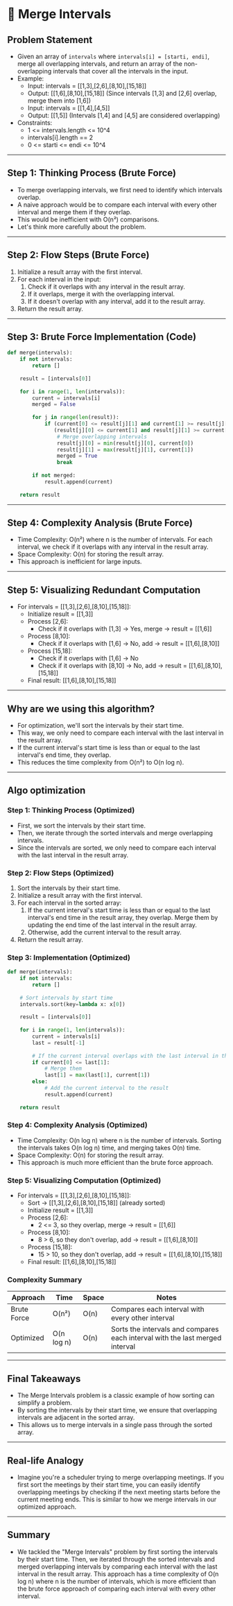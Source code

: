 # 📝 Merge Intervals

## **Problem Statement**

* Given an array of `intervals` where `intervals[i] = [starti, endi]`, merge all overlapping intervals, and return an array of the non-overlapping intervals that cover all the intervals in the input.
* Example:
  * Input: intervals = [[1,3],[2,6],[8,10],[15,18]]
  * Output: [[1,6],[8,10],[15,18]] (Since intervals [1,3] and [2,6] overlap, merge them into [1,6])
  * Input: intervals = [[1,4],[4,5]]
  * Output: [[1,5]] (Intervals [1,4] and [4,5] are considered overlapping)
* Constraints:
  * 1 <= intervals.length <= 10^4
  * intervals[i].length == 2
  * 0 <= starti <= endi <= 10^4

---

## **Step 1: Thinking Process (Brute Force)**

* To merge overlapping intervals, we first need to identify which intervals overlap.
* A naive approach would be to compare each interval with every other interval and merge them if they overlap.
* This would be inefficient with O(n²) comparisons.
* Let's think more carefully about the problem.

---

## **Step 2: Flow Steps (Brute Force)**

1. Initialize a result array with the first interval.
2. For each interval in the input:
   1. Check if it overlaps with any interval in the result array.
   2. If it overlaps, merge it with the overlapping interval.
   3. If it doesn't overlap with any interval, add it to the result array.
3. Return the result array.

---

## **Step 3: Brute Force Implementation (Code)**

```python
def merge(intervals):
    if not intervals:
        return []
    
    result = [intervals[0]]
    
    for i in range(1, len(intervals)):
        current = intervals[i]
        merged = False
        
        for j in range(len(result)):
            if (current[0] <= result[j][1] and current[1] >= result[j][0]) or \
               (result[j][0] <= current[1] and result[j][1] >= current[0]):
                # Merge overlapping intervals
                result[j][0] = min(result[j][0], current[0])
                result[j][1] = max(result[j][1], current[1])
                merged = True
                break
        
        if not merged:
            result.append(current)
    
    return result
```

---

## **Step 4: Complexity Analysis (Brute Force)**

* Time Complexity: O(n²) where n is the number of intervals. For each interval, we check if it overlaps with any interval in the result array.
* Space Complexity: O(n) for storing the result array.
* This approach is inefficient for large inputs.

---

## **Step 5: Visualizing Redundant Computation**

* For intervals = [[1,3],[2,6],[8,10],[15,18]]:
  * Initialize result = [[1,3]]
  * Process [2,6]:
    * Check if it overlaps with [1,3] -> Yes, merge -> result = [[1,6]]
  * Process [8,10]:
    * Check if it overlaps with [1,6] -> No, add -> result = [[1,6],[8,10]]
  * Process [15,18]:
    * Check if it overlaps with [1,6] -> No
    * Check if it overlaps with [8,10] -> No, add -> result = [[1,6],[8,10],[15,18]]
  * Final result: [[1,6],[8,10],[15,18]]

---

## **Why are we using this algorithm?**

* For optimization, we'll sort the intervals by their start time.
* This way, we only need to compare each interval with the last interval in the result array.
* If the current interval's start time is less than or equal to the last interval's end time, they overlap.
* This reduces the time complexity from O(n²) to O(n log n).

---

## **Algo optimization**

### **Step 1: Thinking Process (Optimized)**

* First, we sort the intervals by their start time.
* Then, we iterate through the sorted intervals and merge overlapping intervals.
* Since the intervals are sorted, we only need to compare each interval with the last interval in the result array.

### **Step 2: Flow Steps (Optimized)**

1. Sort the intervals by their start time.
2. Initialize a result array with the first interval.
3. For each interval in the sorted array:
   1. If the current interval's start time is less than or equal to the last interval's end time in the result array, they overlap. Merge them by updating the end time of the last interval in the result array.
   2. Otherwise, add the current interval to the result array.
4. Return the result array.

### **Step 3: Implementation (Optimized)**

```python
def merge(intervals):
    if not intervals:
        return []
    
    # Sort intervals by start time
    intervals.sort(key=lambda x: x[0])
    
    result = [intervals[0]]
    
    for i in range(1, len(intervals)):
        current = intervals[i]
        last = result[-1]
        
        # If the current interval overlaps with the last interval in the result
        if current[0] <= last[1]:
            # Merge them
            last[1] = max(last[1], current[1])
        else:
            # Add the current interval to the result
            result.append(current)
    
    return result
```

### **Step 4: Complexity Analysis (Optimized)**

* Time Complexity: O(n log n) where n is the number of intervals. Sorting the intervals takes O(n log n) time, and merging takes O(n) time.
* Space Complexity: O(n) for storing the result array.
* This approach is much more efficient than the brute force approach.

### **Step 5: Visualizing Computation (Optimized)**

* For intervals = [[1,3],[2,6],[8,10],[15,18]]:
  * Sort -> [[1,3],[2,6],[8,10],[15,18]] (already sorted)
  * Initialize result = [[1,3]]
  * Process [2,6]:
    * 2 <= 3, so they overlap, merge -> result = [[1,6]]
  * Process [8,10]:
    * 8 > 6, so they don't overlap, add -> result = [[1,6],[8,10]]
  * Process [15,18]:
    * 15 > 10, so they don't overlap, add -> result = [[1,6],[8,10],[15,18]]
  * Final result: [[1,6],[8,10],[15,18]]

### **Complexity Summary**

| Approach | Time | Space | Notes |
|---|---|---|---|
| Brute Force | O(n²) | O(n) | Compares each interval with every other interval |
| Optimized | O(n log n) | O(n) | Sorts the intervals and compares each interval with the last merged interval |

---

## **Final Takeaways**

* The Merge Intervals problem is a classic example of how sorting can simplify a problem.
* By sorting the intervals by their start time, we ensure that overlapping intervals are adjacent in the sorted array.
* This allows us to merge intervals in a single pass through the sorted array.

---

## **Real-life Analogy**

* Imagine you're a scheduler trying to merge overlapping meetings. If you first sort the meetings by their start time, you can easily identify overlapping meetings by checking if the next meeting starts before the current meeting ends. This is similar to how we merge intervals in our optimized approach.

---

## **Summary**

* We tackled the "Merge Intervals" problem by first sorting the intervals by their start time. Then, we iterated through the sorted intervals and merged overlapping intervals by comparing each interval with the last interval in the result array. This approach has a time complexity of O(n log n) where n is the number of intervals, which is more efficient than the brute force approach of comparing each interval with every other interval. 